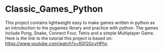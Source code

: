 # Classic_Games_Python
This project contains lightweight easy to make games written in python as an introduction to the pygames library and practice with python. The games include Pong, Snake, Connect Four, Tetris and a simple Multiplayer Game.  Here is the link to the tutorial this project is based on: https://www.youtube.com/watch?v=XGf2GcyHPhc
